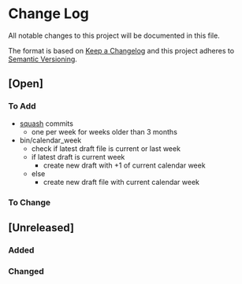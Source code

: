 # Change Log

All notable changes to this project will be documented in this file.

The format is based on [Keep a Changelog](http://keepachangelog.com/)
and this project adheres to [Semantic Versioning](http://semver.org/).

## [Open]

### To Add

* [squash](https://opensource.com/article/22/4/manage-git-commits-rebase-i-command) commits
    * one per week for weeks older than 3 months
* bin/calendar_week
    * check if latest draft file is current or last week
    * if latest draft is current week
        * create new draft with +1 of current calendar week
    * else
        * create new draft file with current calendar week

### To Change

## [Unreleased]

### Added

### Changed
